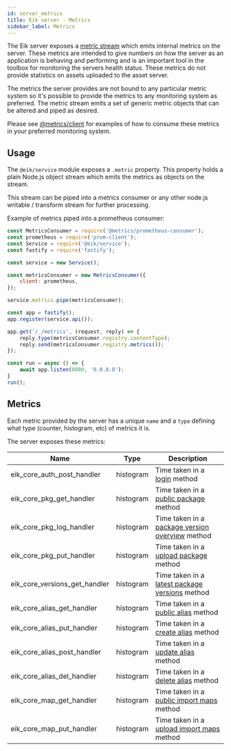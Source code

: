```yaml
---
id: server_metrics
title: Eik server - Metrics
sidebar_label: Metrics
---
```


The Eik server exposes a [metric stream](https://github.com/metrics-js/client) which emits internal metrics
on the server. These metrics are intended to give numbers on how the server as an application is behaving and 
performing and is an important tool in the toolbox for monitoring the servers health status. These metrics do 
not provide statistics on assets uploaded to the asset server.

The metrics the server provides are not bound to any particular metric system so it's possible to provide the metrics to 
any monitoring system as preferred. The metric stream emits a set of generic metric objects that can be altered and
piped as desired.

Please see [@metrics/client](https://github.com/metrics-js/client) for examples of how to consume these metrics in 
your preferred monitoring system.

## Usage

The `@eik/service` module exposes a `.metric` property. This property holds a plain Node.js object stream which
emits the metrics as objects on the stream.

This stream can be piped into a metrics consumer or any other node.js writable / transform stream for further 
processing.

Example of metrics piped into a prometheus consumer:

```js
const MetricsConsumer = require('@metrics/prometheus-consumer');
const prometheus = require('prom-client');
const Service = require('@eik/service');
const fastify = require('fastify');

const service = new Service();

const metricsConsumer = new MetricsConsumer({
    client: prometheus,
});

service.metrics.pipe(metricsConsumer);

const app = fastify();
app.register(service.api());

app.get('/_/metrics', (request, reply) => {
    reply.type(metricsConsumer.registry.contentType);
    reply.send(metricsConsumer.registry.metrics());
});

const run = async () => {
    await app.listen(8080, '0.0.0.0');
}
run();
```

## Metrics

Each metric provided by the server has a unique `name` and a `type` defining what type (counter, histogram, etc) of 
metrics it is.

The server exposes these metrics:

| Name                          | Type      | Description                                                                                    |
|-------------------------------|-----------|------------------------------------------------------------------------------------------------|
| eik_core_auth_post_handler    | histogram | Time taken in a [login](server_rest_api.md#login) method                                       |
| eik_core_pkg_get_handler      | histogram | Time taken in a [public package](server_rest_api.md#public-package-url) method                 |
| eik_core_pkg_log_handler      | histogram | Time taken in a [package version overview](server_rest_api.md#package-version-overview) method |
| eik_core_pkg_put_handler      | histogram | Time taken in a [upload package](server_rest_api.md#upload-a-package) method                   |
| eik_core_versions_get_handler | histogram | Time taken in a [latest package versions](server_rest_api.md#latest-package-versions) method   |
| eik_core_alias_get_handler    | histogram | Time taken in a [public alias](server_rest_api.md#public-alias-url) method                     |
| eik_core_alias_put_handler    | histogram | Time taken in a [create alias](server_rest_api.md#create-alias) method                         |
| eik_core_alias_post_handler   | histogram | Time taken in a [update alias](server_rest_api.md#update-alias) method                         |
| eik_core_alias_del_handler    | histogram | Time taken in a [delete alias](server_rest_api.md#delete-alias) method                         |
| eik_core_map_get_handler      | histogram | Time taken in a [public import maps](server_rest_api.md#public-import-maps-url) method         |
| eik_core_map_put_handler      | histogram | Time taken in a [upload import maps](server_rest_api.md#upload-an-import-map) method           |
